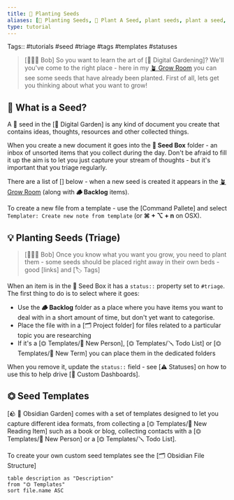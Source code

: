 ```yaml
---
title: 🌱 Planting Seeds
aliases: [🌱 Planting Seeds, 🌱 Plant A Seed, plant seeds, plant a seed, seeds, seed]
type: tutorial
---
```

Tags:: #tutorials #seed #triage #tags #templates #statuses

>[👨🏻‍🌾 Bob]
>So you want to learn the art of [🌳 Digital Gardening]? We'll you've come to the right place - here in my [🪴 Grow Room](-grow-room.md) you can see some seeds that have already been planted.
>First of all, lets get you thinking about what you want to grow!

## 🌱 What is a Seed?

A 🌱 seed in the [🌳 Digital Garden] is any kind of document you create that contains ideas, thoughts, resources and other collected things.

When you create a new document it goes into the **🌱 Seed Box** folder - an inbox of unsorted items that you collect during the day. Don't be afraid to fill it up the aim is to let you just capture your stream of thoughts - but it's important that you triage regularly.

There are a list of [] below - when a new seed is created it appears in the [🪴 Grow Room](-grow-room.md) (along with **🪵 Backlog** items).

To create a new file from a template - use the [Command Pallete] and select `Templater: Create new note from template` (or **⌘ + ⌥ + n** on OSX).

## 💡 Planting Seeds (Triage)

>[👨🏻‍🌾 Bob]
>Once you know what you want you grow, you need to plant them - some seeds should be placed right away in their own beds - good [links] and [🏷 Tags]

When an item is in the 🌱 Seed Box it has a `status::` property set to `#triage`.  The first thing to do is to select where it goes:

- Use the **🪵 Backlog** folder as a place where you have items you want to deal with in a short amount of time, but don't yet want to categorise.
- Place the file with in a [🗂 Project folder] for files related to a particular topic you are researching
- If it's a [⏣ Templates/👤 New Person], [⏣ Templates/🪛 Todo List] or [⏣ Templates/🔖 New Term] you can place them in the dedicated folders

When you remove it, update the `status::` field - see [⚠️ Statuses] on how to use this to help drive [🎯 Custom Dashboards].

## ⏣ Seed Templates

[🪨  🌳 Obsidian Garden] comes with a set of templates designed to let you capture different idea formats, from collecting a [⏣ Templates/📙 New Reading Item] such as a book or blog, collecting contacts with a [⏣ Templates/👤 New Person] or a [⏣ Templates/🪛 Todo List].

To create your own custom seed templates see the [🗂 Obsidian File Structure]

```dataview
table description as "Description"
from "⏣ Templates"
sort file.name ASC
```
